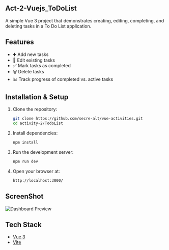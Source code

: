 ## Act-2-Vuejs_ToDoList

A simple Vue 3 project that demonstrates creating, editing, completing, and deleting tasks in a To Do List application.

## Features
- ➕ Add new tasks
- 📝 Edit existing tasks
- ✅ Mark tasks as completed
- 🗑️ Delete tasks
- 📊 Track progress of completed vs. active tasks

## Installation & Setup
1. Clone the repository:
   ```bash
   git clone https://github.com/secre-alt/vue-activities.git
   cd activity-2/TodoList

2. Install dependencies:
    ```bash
    npm install
3. Run the development server:
    ```bash
    npm run dev
4. Open your browser at:
    ```bash
    http://localhost:3000/

## ScreenShot
![Dashboard Preview](TodoList.png)


## Tech Stack
- [Vue 3](https://vuejs.org/)
- [Vite](https://vitejs.dev/)